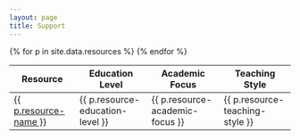 ```yaml
---
layout: page
title: Support
---
```


<table id="partner-table" class="table table-bordered" style="padding:0px">
  <thead>
    <th>Resource</th>
    <th>Education Level</th>
    <th>Academic Focus</th>
    <th>Teaching Style</th>
  </thead>
  {% for p in site.data.resources %}
    <tr>
      <td class="resource-name">
        <a target="_blank" href="{{ p.resource-url }}">{{ p.resource-name }}</a>
      </td>
      <td class="resource-education-level">{{ p.resource-education-level }}</td>
      <td class="resource-academic-focus">{{ p.resource-academic-focus }}</td>
      <td class="resource-teaching-style">{{ p.resource-teaching-style }}</td>
    </tr>
  {% endfor %}
</table>



<link rel="stylesheet" href="https://cdnjs.cloudflare.com/ajax/libs/Dynatable/0.3.1/jquery.dynatable.min.css">
<script src="https://cdnjs.cloudflare.com/ajax/libs/Dynatable/0.3.1/jquery.dynatable.min.js"></script>

<script>
$('#partner-table').dynatable({
    inputs: {
      paginationClass: 'pagination',
      paginationActiveClass: 'active',
      paginationDisabledClass: 'disabled'
    },
    features: {
      paginate: false
    }
});
</script>